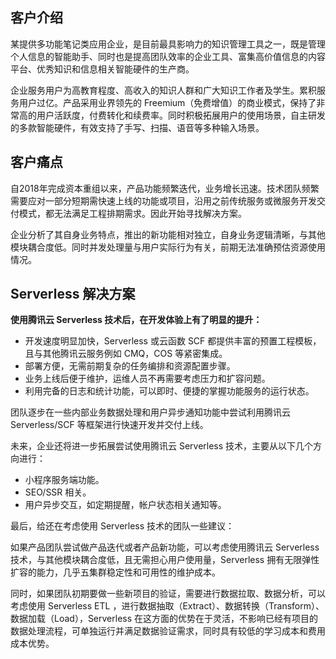 ## 客户介绍

某提供多功能笔记类应用企业，是目前最具影响力的知识管理工具之一，既是管理个人信息的智能助手、同时也是提高团队效率的企业工具、富集高价值信息的内容平台、优秀知识和信息相关智能硬件的生产商。

企业服务用户为高教育程度、高收入的知识人群和广大知识工作者及学生。累积服务用户过亿。产品采用业界领先的 Freemium（免费增值）的商业模式，保持了非常高的用户活跃度，付费转化和续费率。同时积极拓展用户的使用场景，自主研发的多款智能硬件，有效支持了手写、扫描、语音等多种输入场景。



## 客户痛点

自2018年完成资本重组以来，产品功能频繁迭代，业务增长迅速。技术团队频繁需要应对一部分短期需快速上线的功能或项目，沿用之前传统服务或微服务开发交付模式，都无法满足工程排期需求。因此开始寻找解决方案。

企业分析了其自身业务特点，推出的新功能相对独立，自身业务逻辑清晰，与其他模块耦合度低。同时并发处理量与用户实际行为有关，前期无法准确预估资源使用情况。



## Serverless 解决方案

**使用腾讯云 Serverless 技术后，在开发体验上有了明显的提升：**

- 开发速度明显加快，Serverless 或云函数 SCF 都提供丰富的预置工程模板，且与其他腾讯云服务例如 CMQ，COS 等紧密集成。
- 部署方便，无需前期复杂的任务编排和资源配置步骤。
- 业务上线后便于维护，运维人员不再需要考虑压力和扩容问题。
- 利用完备的日志和统计功能，可以即时、便捷的掌握功能服务的运行状态。

团队逐步在一些内部业务数据处理和用户异步通知功能中尝试利用腾讯云 Serverless/SCF 等框架进行快速开发并交付上线。

未来，企业还将进一步拓展尝试使用腾讯云 Serverless 技术，主要从以下几个方向进行：

- 小程序服务端功能。
- SEO/SSR 相关。
- 用户异步交互，如定期提醒，帐户状态相关通知等。

最后，给还在考虑使用 Serverless 技术的团队一些建议：

如果产品团队尝试做产品迭代或者产品新功能，可以考虑使用腾讯云 Serverless 技术，与其他模块耦合度低，且无需担心用户使用量，Serverless 拥有无限弹性扩容的能力，几乎五集群稳定性和可用性的维护成本。

同时，如果团队初期要做一些新项目的验证，需要进行数据拉取、数据分析，可以考虑使用 Serverless ETL ，进行数据抽取（Extract）、数据转换（Transform）、数据加载（Load），Serverless 在这方面的优势在于灵活，不影响已经有项目的数据处理流程，可单独运行并满足数据验证需求，同时具有较低的学习成本和费用成本优势。
